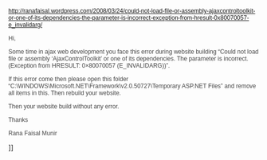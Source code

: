 <span style="font-family: 'Lucida Grande', Verdana, Arial, sans-serif; font-size: 12px; color: #444444;">
<p style="margin-top: 13px; margin-right: 0px; margin-bottom: 13px; margin-left: 0px; padding: 0px;"><a href="http://ranafaisal.wordpress.com/2008/03/24/could-not-load-file-or-assembly-ajaxcontroltoolkit-or-one-of-its-dependencies-the-parameter-is-incorrect-exception-from-hresult-0x80070057-e_invalidarg/">http://ranafaisal.wordpress.com/2008/03/24/could-not-load-file-or-assembly-ajaxcontroltoolkit-or-one-of-its-dependencies-the-parameter-is-incorrect-exception-from-hresult-0x80070057-e_invalidarg/</a>&nbsp;</p>
<p>Hi,</p>
<p style="margin-top: 13px; margin-right: 0px; margin-bottom: 13px; margin-left: 0px; padding: 0px;">Some time in ajax web development you face this error during website building “Could not load file or assembly ‘AjaxControlToolkit’ or one of its dependencies. The parameter is incorrect. (Exception from HRESULT: 0×80070057 (E_INVALIDARG))”.</p>
<p style="margin-top: 13px; margin-right: 0px; margin-bottom: 13px; margin-left: 0px; padding: 0px;">If this error come then please open this folder “C:\WINDOWS\Microsoft.NET\Framework\v2.0.50727\Temporary ASP.NET Files” and remove all items in this. Then rebuild your website.</p>
<p style="margin-top: 13px; margin-right: 0px; margin-bottom: 13px; margin-left: 0px; padding: 0px;">Then your website build without any error.</p>
<p style="margin-top: 13px; margin-right: 0px; margin-bottom: 13px; margin-left: 0px; padding: 0px;">Thanks</p>
<p style="margin-top: 13px; margin-right: 0px; margin-bottom: 13px; margin-left: 0px; padding: 0px;">Rana Faisal Munir</p>
</span>]]